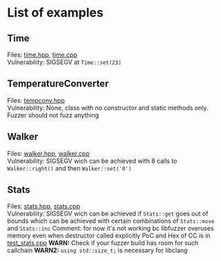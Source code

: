 # List of examples

## Time

Files: [time.hpp](time.hpp), [time.cpp](time.cpp)\
Vulnerability: SIGSEGV at `Time::set(23)`

## TemperatureConverter

Files: [tempconv.hpp](tempconv.hpp)\
Vulnerability: None, class with no constructor and static methods only. Fuzzer should not fuzz anything

## Walker

Files: [walker.hpp](walker.hpp), [walker.cpp](walker.cpp)\
Vulnerability: SIGSEGV wich can be achieved with 8 calls to `Walker::right()` and then `Walker::set('0')`

## Stats

Files: [stats.hpp](stats.cpp), [stats.cpp](stats.cpp)\
Vulnerability: SIGSEGV wich can be achieved if `Stats::get` goes out of bounds which can be achieved with certain combinations of `Stats::move` and `Stats::inc`
Comment: for now it's not working bc libfuzzer overuses memory even when destructor called explicitly
PoC and Hex of CC is in [test_stats.cpp](test_stats.cpp)
**WARN:** Check if your fuzzer build has room for such callchain
**WARN2:** `using std::size_t;` is necessary for libclang
